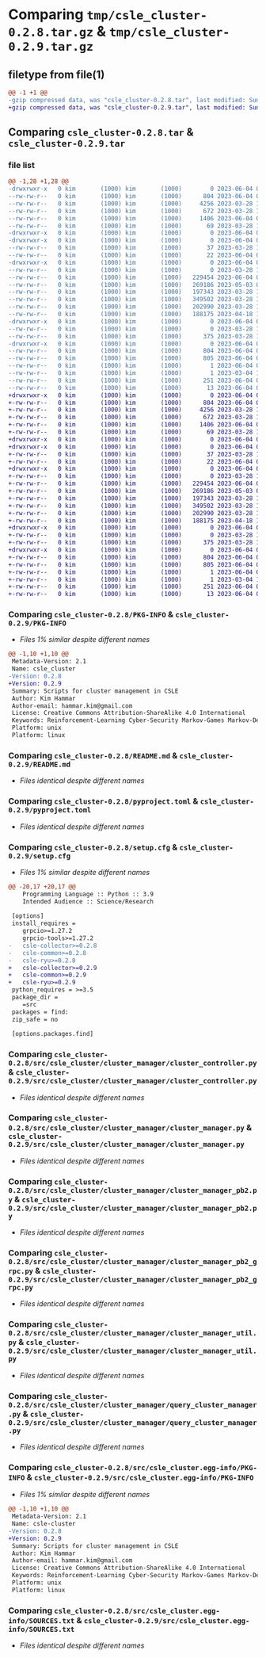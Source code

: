 # Comparing `tmp/csle_cluster-0.2.8.tar.gz` & `tmp/csle_cluster-0.2.9.tar.gz`

## filetype from file(1)

```diff
@@ -1 +1 @@
-gzip compressed data, was "csle_cluster-0.2.8.tar", last modified: Sun Jun  4 08:49:54 2023, max compression
+gzip compressed data, was "csle_cluster-0.2.9.tar", last modified: Sun Jun  4 09:10:14 2023, max compression
```

## Comparing `csle_cluster-0.2.8.tar` & `csle_cluster-0.2.9.tar`

### file list

```diff
@@ -1,28 +1,28 @@
-drwxrwxr-x   0 kim       (1000) kim       (1000)        0 2023-06-04 08:49:54.716221 csle_cluster-0.2.8/
--rw-rw-r--   0 kim       (1000) kim       (1000)      804 2023-06-04 08:49:54.716221 csle_cluster-0.2.8/PKG-INFO
--rw-rw-r--   0 kim       (1000) kim       (1000)     4256 2023-03-28 14:03:22.000000 csle_cluster-0.2.8/README.md
--rw-rw-r--   0 kim       (1000) kim       (1000)      672 2023-03-28 14:03:22.000000 csle_cluster-0.2.8/pyproject.toml
--rw-rw-r--   0 kim       (1000) kim       (1000)     1406 2023-06-04 08:49:54.716221 csle_cluster-0.2.8/setup.cfg
--rw-rw-r--   0 kim       (1000) kim       (1000)       69 2023-03-28 14:03:22.000000 csle_cluster-0.2.8/setup.py
-drwxrwxr-x   0 kim       (1000) kim       (1000)        0 2023-06-04 08:49:54.716221 csle_cluster-0.2.8/src/
-drwxrwxr-x   0 kim       (1000) kim       (1000)        0 2023-06-04 08:49:54.716221 csle_cluster-0.2.8/src/csle_cluster/
--rw-rw-r--   0 kim       (1000) kim       (1000)       37 2023-03-28 14:03:22.000000 csle_cluster-0.2.8/src/csle_cluster/__init__.py
--rw-rw-r--   0 kim       (1000) kim       (1000)       22 2023-06-04 08:47:59.000000 csle_cluster-0.2.8/src/csle_cluster/__version__.py
-drwxrwxr-x   0 kim       (1000) kim       (1000)        0 2023-06-04 08:49:54.716221 csle_cluster-0.2.8/src/csle_cluster/cluster_manager/
--rw-rw-r--   0 kim       (1000) kim       (1000)        0 2023-03-28 14:03:22.000000 csle_cluster-0.2.8/src/csle_cluster/cluster_manager/__init__.py
--rw-rw-r--   0 kim       (1000) kim       (1000)   229454 2023-06-04 07:11:42.000000 csle_cluster-0.2.8/src/csle_cluster/cluster_manager/cluster_controller.py
--rw-rw-r--   0 kim       (1000) kim       (1000)   269186 2023-05-03 08:18:28.000000 csle_cluster-0.2.8/src/csle_cluster/cluster_manager/cluster_manager.py
--rw-rw-r--   0 kim       (1000) kim       (1000)   197343 2023-03-28 14:03:22.000000 csle_cluster-0.2.8/src/csle_cluster/cluster_manager/cluster_manager_pb2.py
--rw-rw-r--   0 kim       (1000) kim       (1000)   349502 2023-03-28 14:03:22.000000 csle_cluster-0.2.8/src/csle_cluster/cluster_manager/cluster_manager_pb2_grpc.py
--rw-rw-r--   0 kim       (1000) kim       (1000)   202990 2023-03-28 14:03:22.000000 csle_cluster-0.2.8/src/csle_cluster/cluster_manager/cluster_manager_util.py
--rw-rw-r--   0 kim       (1000) kim       (1000)   188175 2023-04-18 12:48:07.000000 csle_cluster-0.2.8/src/csle_cluster/cluster_manager/query_cluster_manager.py
-drwxrwxr-x   0 kim       (1000) kim       (1000)        0 2023-06-04 08:49:54.716221 csle_cluster-0.2.8/src/csle_cluster/constants/
--rw-rw-r--   0 kim       (1000) kim       (1000)        0 2023-03-28 14:03:22.000000 csle_cluster-0.2.8/src/csle_cluster/constants/__init__.py
--rw-rw-r--   0 kim       (1000) kim       (1000)      375 2023-03-28 14:03:22.000000 csle_cluster-0.2.8/src/csle_cluster/constants/constants.py
-drwxrwxr-x   0 kim       (1000) kim       (1000)        0 2023-06-04 08:49:54.716221 csle_cluster-0.2.8/src/csle_cluster.egg-info/
--rw-rw-r--   0 kim       (1000) kim       (1000)      804 2023-06-04 08:49:54.000000 csle_cluster-0.2.8/src/csle_cluster.egg-info/PKG-INFO
--rw-rw-r--   0 kim       (1000) kim       (1000)      805 2023-06-04 08:49:54.000000 csle_cluster-0.2.8/src/csle_cluster.egg-info/SOURCES.txt
--rw-rw-r--   0 kim       (1000) kim       (1000)        1 2023-06-04 08:49:54.000000 csle_cluster-0.2.8/src/csle_cluster.egg-info/dependency_links.txt
--rw-rw-r--   0 kim       (1000) kim       (1000)        1 2023-03-04 13:33:55.000000 csle_cluster-0.2.8/src/csle_cluster.egg-info/not-zip-safe
--rw-rw-r--   0 kim       (1000) kim       (1000)      251 2023-06-04 08:49:54.000000 csle_cluster-0.2.8/src/csle_cluster.egg-info/requires.txt
--rw-rw-r--   0 kim       (1000) kim       (1000)       13 2023-06-04 08:49:54.000000 csle_cluster-0.2.8/src/csle_cluster.egg-info/top_level.txt
+drwxrwxr-x   0 kim       (1000) kim       (1000)        0 2023-06-04 09:10:14.714904 csle_cluster-0.2.9/
+-rw-rw-r--   0 kim       (1000) kim       (1000)      804 2023-06-04 09:10:14.714904 csle_cluster-0.2.9/PKG-INFO
+-rw-rw-r--   0 kim       (1000) kim       (1000)     4256 2023-03-28 14:03:22.000000 csle_cluster-0.2.9/README.md
+-rw-rw-r--   0 kim       (1000) kim       (1000)      672 2023-03-28 14:03:22.000000 csle_cluster-0.2.9/pyproject.toml
+-rw-rw-r--   0 kim       (1000) kim       (1000)     1406 2023-06-04 09:10:14.714904 csle_cluster-0.2.9/setup.cfg
+-rw-rw-r--   0 kim       (1000) kim       (1000)       69 2023-03-28 14:03:22.000000 csle_cluster-0.2.9/setup.py
+drwxrwxr-x   0 kim       (1000) kim       (1000)        0 2023-06-04 09:10:14.710904 csle_cluster-0.2.9/src/
+drwxrwxr-x   0 kim       (1000) kim       (1000)        0 2023-06-04 09:10:14.710904 csle_cluster-0.2.9/src/csle_cluster/
+-rw-rw-r--   0 kim       (1000) kim       (1000)       37 2023-03-28 14:03:22.000000 csle_cluster-0.2.9/src/csle_cluster/__init__.py
+-rw-rw-r--   0 kim       (1000) kim       (1000)       22 2023-06-04 09:08:20.000000 csle_cluster-0.2.9/src/csle_cluster/__version__.py
+drwxrwxr-x   0 kim       (1000) kim       (1000)        0 2023-06-04 09:10:14.714904 csle_cluster-0.2.9/src/csle_cluster/cluster_manager/
+-rw-rw-r--   0 kim       (1000) kim       (1000)        0 2023-03-28 14:03:22.000000 csle_cluster-0.2.9/src/csle_cluster/cluster_manager/__init__.py
+-rw-rw-r--   0 kim       (1000) kim       (1000)   229454 2023-06-04 07:11:42.000000 csle_cluster-0.2.9/src/csle_cluster/cluster_manager/cluster_controller.py
+-rw-rw-r--   0 kim       (1000) kim       (1000)   269186 2023-05-03 08:18:28.000000 csle_cluster-0.2.9/src/csle_cluster/cluster_manager/cluster_manager.py
+-rw-rw-r--   0 kim       (1000) kim       (1000)   197343 2023-03-28 14:03:22.000000 csle_cluster-0.2.9/src/csle_cluster/cluster_manager/cluster_manager_pb2.py
+-rw-rw-r--   0 kim       (1000) kim       (1000)   349502 2023-03-28 14:03:22.000000 csle_cluster-0.2.9/src/csle_cluster/cluster_manager/cluster_manager_pb2_grpc.py
+-rw-rw-r--   0 kim       (1000) kim       (1000)   202990 2023-03-28 14:03:22.000000 csle_cluster-0.2.9/src/csle_cluster/cluster_manager/cluster_manager_util.py
+-rw-rw-r--   0 kim       (1000) kim       (1000)   188175 2023-04-18 12:48:07.000000 csle_cluster-0.2.9/src/csle_cluster/cluster_manager/query_cluster_manager.py
+drwxrwxr-x   0 kim       (1000) kim       (1000)        0 2023-06-04 09:10:14.714904 csle_cluster-0.2.9/src/csle_cluster/constants/
+-rw-rw-r--   0 kim       (1000) kim       (1000)        0 2023-03-28 14:03:22.000000 csle_cluster-0.2.9/src/csle_cluster/constants/__init__.py
+-rw-rw-r--   0 kim       (1000) kim       (1000)      375 2023-03-28 14:03:22.000000 csle_cluster-0.2.9/src/csle_cluster/constants/constants.py
+drwxrwxr-x   0 kim       (1000) kim       (1000)        0 2023-06-04 09:10:14.710904 csle_cluster-0.2.9/src/csle_cluster.egg-info/
+-rw-rw-r--   0 kim       (1000) kim       (1000)      804 2023-06-04 09:10:14.000000 csle_cluster-0.2.9/src/csle_cluster.egg-info/PKG-INFO
+-rw-rw-r--   0 kim       (1000) kim       (1000)      805 2023-06-04 09:10:14.000000 csle_cluster-0.2.9/src/csle_cluster.egg-info/SOURCES.txt
+-rw-rw-r--   0 kim       (1000) kim       (1000)        1 2023-06-04 09:10:14.000000 csle_cluster-0.2.9/src/csle_cluster.egg-info/dependency_links.txt
+-rw-rw-r--   0 kim       (1000) kim       (1000)        1 2023-03-04 13:33:55.000000 csle_cluster-0.2.9/src/csle_cluster.egg-info/not-zip-safe
+-rw-rw-r--   0 kim       (1000) kim       (1000)      251 2023-06-04 09:10:14.000000 csle_cluster-0.2.9/src/csle_cluster.egg-info/requires.txt
+-rw-rw-r--   0 kim       (1000) kim       (1000)       13 2023-06-04 09:10:14.000000 csle_cluster-0.2.9/src/csle_cluster.egg-info/top_level.txt
```

### Comparing `csle_cluster-0.2.8/PKG-INFO` & `csle_cluster-0.2.9/PKG-INFO`

 * *Files 1% similar despite different names*

```diff
@@ -1,10 +1,10 @@
 Metadata-Version: 2.1
 Name: csle_cluster
-Version: 0.2.8
+Version: 0.2.9
 Summary: Scripts for cluster management in CSLE
 Author: Kim Hammar
 Author-email: hammar.kim@gmail.com
 License: Creative Commons Attribution-ShareAlike 4.0 International
 Keywords: Reinforcement-Learning Cyber-Security Markov-Games Markov-Decision-Processes
 Platform: unix
 Platform: linux
```

### Comparing `csle_cluster-0.2.8/README.md` & `csle_cluster-0.2.9/README.md`

 * *Files identical despite different names*

### Comparing `csle_cluster-0.2.8/pyproject.toml` & `csle_cluster-0.2.9/pyproject.toml`

 * *Files identical despite different names*

### Comparing `csle_cluster-0.2.8/setup.cfg` & `csle_cluster-0.2.9/setup.cfg`

 * *Files 1% similar despite different names*

```diff
@@ -20,17 +20,17 @@
 	Programming Language :: Python :: 3.9
 	Intended Audience :: Science/Research
 
 [options]
 install_requires = 
 	grpcio>=1.27.2
 	grpcio-tools>=1.27.2
-	csle-collector>=0.2.8
-	csle-common>=0.2.8
-	csle-ryu>=0.2.8
+	csle-collector>=0.2.9
+	csle-common>=0.2.9
+	csle-ryu>=0.2.9
 python_requires = >=3.5
 package_dir = 
 	=src
 packages = find:
 zip_safe = no
 
 [options.packages.find]
```

### Comparing `csle_cluster-0.2.8/src/csle_cluster/cluster_manager/cluster_controller.py` & `csle_cluster-0.2.9/src/csle_cluster/cluster_manager/cluster_controller.py`

 * *Files identical despite different names*

### Comparing `csle_cluster-0.2.8/src/csle_cluster/cluster_manager/cluster_manager.py` & `csle_cluster-0.2.9/src/csle_cluster/cluster_manager/cluster_manager.py`

 * *Files identical despite different names*

### Comparing `csle_cluster-0.2.8/src/csle_cluster/cluster_manager/cluster_manager_pb2.py` & `csle_cluster-0.2.9/src/csle_cluster/cluster_manager/cluster_manager_pb2.py`

 * *Files identical despite different names*

### Comparing `csle_cluster-0.2.8/src/csle_cluster/cluster_manager/cluster_manager_pb2_grpc.py` & `csle_cluster-0.2.9/src/csle_cluster/cluster_manager/cluster_manager_pb2_grpc.py`

 * *Files identical despite different names*

### Comparing `csle_cluster-0.2.8/src/csle_cluster/cluster_manager/cluster_manager_util.py` & `csle_cluster-0.2.9/src/csle_cluster/cluster_manager/cluster_manager_util.py`

 * *Files identical despite different names*

### Comparing `csle_cluster-0.2.8/src/csle_cluster/cluster_manager/query_cluster_manager.py` & `csle_cluster-0.2.9/src/csle_cluster/cluster_manager/query_cluster_manager.py`

 * *Files identical despite different names*

### Comparing `csle_cluster-0.2.8/src/csle_cluster.egg-info/PKG-INFO` & `csle_cluster-0.2.9/src/csle_cluster.egg-info/PKG-INFO`

 * *Files 1% similar despite different names*

```diff
@@ -1,10 +1,10 @@
 Metadata-Version: 2.1
 Name: csle-cluster
-Version: 0.2.8
+Version: 0.2.9
 Summary: Scripts for cluster management in CSLE
 Author: Kim Hammar
 Author-email: hammar.kim@gmail.com
 License: Creative Commons Attribution-ShareAlike 4.0 International
 Keywords: Reinforcement-Learning Cyber-Security Markov-Games Markov-Decision-Processes
 Platform: unix
 Platform: linux
```

### Comparing `csle_cluster-0.2.8/src/csle_cluster.egg-info/SOURCES.txt` & `csle_cluster-0.2.9/src/csle_cluster.egg-info/SOURCES.txt`

 * *Files identical despite different names*

